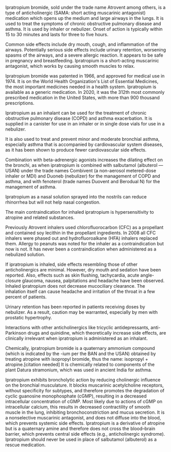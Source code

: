 Ipratropium bromide, sold under the trade name Atrovent among others, is a type of anticholinergic (SAMA: short acting muscarinic antagonist) medication which opens up the medium and large airways in the lungs. It is used to treat the symptoms of chronic obstructive pulmonary disease and asthma. It is used by inhaler or nebulizer. Onset of action is typically within 15 to 30 minutes and lasts for three to five hours.

Common side effects include dry mouth, cough, and inflammation of the airways. Potentially serious side effects include urinary retention, worsening spasms of the airways, and a severe allergic reaction. It appears to be safe in pregnancy and breastfeeding. Ipratropium is a short-acting muscarinic antagonist, which works by causing smooth muscles to relax.

Ipratropium bromide was patented in 1966, and approved for medical use in 1974. It is on the World Health Organization's List of Essential Medicines, the most important medicines needed in a health system. Ipratropium is available as a generic medication. In 2020, it was the 312th most commonly prescribed medication in the United States, with more than 900 thousand prescriptions.

Ipratropium as an inhalant can be used for the treatment of chronic obstructive pulmonary disease (COPD) and asthma exacerbation. It is supplied in a canister for use in an inhaler or in single dose vials for use in a nebulizer.

It is also used to treat and prevent minor and moderate bronchial asthma, especially asthma that is accompanied by cardiovascular system diseases, as it has been shown to produce fewer cardiovascular side effects.

Combination with beta-adrenergic agonists increases the dilating effect on the bronchi, as when ipratropium is combined with salbutamol (albuterol — USAN) under the trade names Combivent (a non-aerosol metered-dose inhaler or MDI) and Duoneb (nebulizer) for the management of COPD and asthma, and with fenoterol (trade names Duovent and Berodual N) for the management of asthma.

Ipratropium as a nasal solution sprayed into the nostrils can reduce rhinorrhea but will not help nasal congestion.

The main contraindication for inhaled ipratropium is hypersensitivity to atropine and related substances.

Previously Atrovent inhalers used chlorofluorocarbon (CFC) as a propellant and contained soy lecithin in the propellant ingredients. In 2008 all CFC inhalers were phased out and hydrofluoroalkane (HFA) inhalers replaced them. Allergy to peanuts was noted for the inhaler as a contraindication but now is not. It has never been a contraindication when administered as a nebulized solution.

If ipratropium is inhaled, side effects resembling those of other anticholinergics are minimal. However, dry mouth and sedation have been reported. Also, effects such as skin flushing, tachycardia, acute angle-closure glaucoma, nausea, palpitations and headache have been observed. Inhaled ipratropium does not decrease mucociliary clearance. The inhalation itself can cause headache and irritation of the throat in a few percent of patients.

Urinary retention has been reported in patients receiving doses by nebulizer. As a result, caution may be warranted, especially by men with prostatic hypertrophy.

Interactions with other anticholinergics like tricyclic antidepressants, anti-Parkinson drugs and quinidine, which theoretically increase side effects, are clinically irrelevant when ipratropium is administered as an inhalant.

Chemically, ipratropium bromide is a quaternary ammonium compound (which is indicated by the -ium per the BAN and the USAN)  obtained by treating atropine with isopropyl bromide, thus the name: isopropyl + atropine.[citation needed] It is chemically related to components of the plant Datura stramonium, which was used in ancient India for asthma.

Ipratropium exhibits broncholytic action by reducing cholinergic influence on the bronchial musculature. It blocks muscarinic acetylcholine receptors, without specificity for subtypes, and therefore promotes the degradation of cyclic guanosine monophosphate (cGMP), resulting in a decreased intracellular concentration of cGMP. Most likely due to actions of cGMP on intracellular calcium, this results in decreased contractility of smooth muscle in the lung, inhibiting bronchoconstriction and mucus secretion. It is a nonselective muscarinic antagonist, and does not diffuse into the blood, which prevents systemic side effects. Ipratropium is a derivative of atropine but is a quaternary amine and therefore does not cross the blood–brain barrier, which prevents central side effects (e.g., anticholinergic syndrome). Ipratropium should never be used in place of salbutamol (albuterol) as a rescue medication.